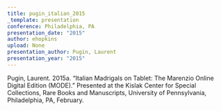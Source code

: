 ```yaml
---
title: pugin_italian_2015
_template: presentation
conference: Philadelphia, PA
presentation_date: "2015"
author: ehopkins
upload: None
presentation_author: Pugin, Laurent
presentation_year: "2015"
---
```

Pugin, Laurent. 2015a. “Italian Madrigals on Tablet: The Marenzio Online Digital Edition (MODE).” Presented at the Kislak Center for Special Collections, Rare Books and Manuscripts, University of Pennsylvania, Philadelphia, PA, February.